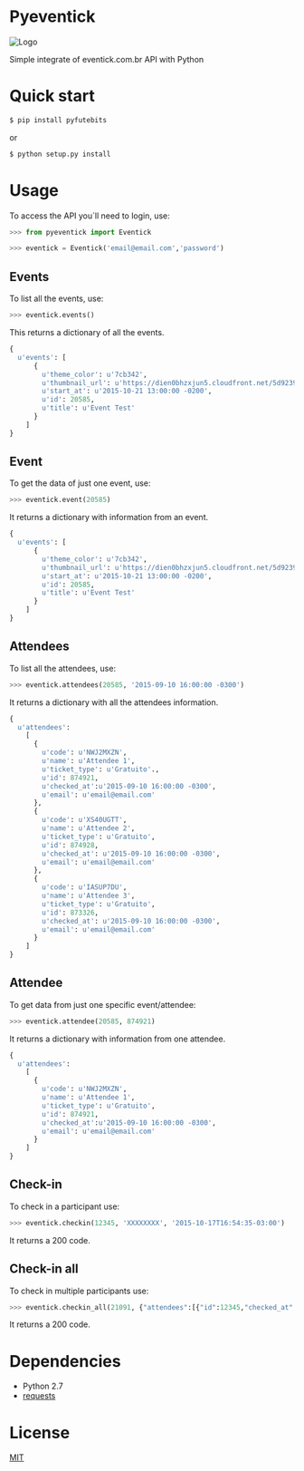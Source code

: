 # Pyeventick

![Logo](logo.png)

Simple integrate of eventick.com.br API  with Python

# Quick start

```bash
$ pip install pyfutebits
```
or

```bash
$ python setup.py install
```
# Usage

To access the API you`ll need to login, use: 

```python
>>> from pyeventick import Eventick

>>> eventick = Eventick('email@email.com','password')
```

## Events
To list all the events, use:  
```python
>>> eventick.events()
```
This returns a dictionary of all the events.

```python
{
  u'events': [
      {
        u'theme_color': u'7cb342',
        u'thumbnail_url': u'https://dien0bhzxjun5.cloudfront.net/5d9239c5-8a54-482a-86e8-e4dab34c43c8/logo.crop_656x242_0,53.scale_crop_357x107.jpg',
        u'start_at': u'2015-10-21 13:00:00 -0200',
        u'id': 20585,
        u'title': u'Event Test'
      }
    ]
}
```
## Event

To get the data of just one event, use: 
```python
>>> eventick.event(20585)
```
It returns a dictionary with information from an event.
```python
{
  u'events': [
      {
        u'theme_color': u'7cb342',
        u'thumbnail_url': u'https://dien0bhzxjun5.cloudfront.net/5d9239c5-8a54-482a-86e8-e4dab34c43c8/logo.crop_656x242_0,53.scale_crop_357x107.jpg',
        u'start_at': u'2015-10-21 13:00:00 -0200',
        u'id': 20585,
        u'title': u'Event Test'
      }
    ]
}
```
## Attendees
To list all the attendees, use: 
```python
>>> eventick.attendees(20585, '2015-09-10 16:00:00 -0300')
```
It returns a dictionary with all the attendees information.

```python
{
  u'attendees':
    [
      {
        u'code': u'NWJ2MXZN',
        u'name': u'Attendee 1',
        u'ticket_type': u'Gratuito'.,
        u'id': 874921,
        u'checked_at':u'2015-09-10 16:00:00 -0300',
        u'email': u'email@email.com'
      },
      {
        u'code': u'XS40UGTT',
        u'name': u'Attendee 2',
        u'ticket_type': u'Gratuito',
        u'id': 874928,
        u'checked_at': u'2015-09-10 16:00:00 -0300',
        u'email': u'email@email.com'
      },
      {
        u'code': u'IASUP7DU',
        u'name': u'Attendee 3',
        u'ticket_type': u'Gratuito',
        u'id': 873326,
        u'checked_at': u'2015-09-10 16:00:00 -0300',
        u'email': u'email@email.com'
      }
    ]
}
```

## Attendee

To get data from just one specific event/attendee: 

```python
>>> eventick.attendee(20585, 874921)
```
It returns a dictionary with information from one attendee.

```python
{
  u'attendees':
    [
      {
        u'code': u'NWJ2MXZN',
        u'name': u'Attendee 1',
        u'ticket_type': u'Gratuito',
        u'id': 874921,
        u'checked_at':u'2015-09-10 16:00:00 -0300',
        u'email': u'email@email.com'
      }
    ]
}
```
## Check-in
To check in a participant use: 
```python
>>> eventick.checkin(12345, 'XXXXXXXX', '2015-10-17T16:54:35-03:00')
```
It returns a 200 code.

## Check-in all
To check in multiple participants use: 
```python
>>> eventick.checkin_all(21091, {"attendees":[{"id":12345,"checked_at":"2015-10-17T16:54:35-03:00"}, {"id":67890,"checked_at":"2015-10-17T16:54:35-03:00"}]})
```
It returns a 200 code.

# Dependencies
- Python 2.7
- [requests](http://docs.python-requests.org/en/latest/)

# License
[MIT](http://en.wikipedia.org/wiki/MIT_License)
